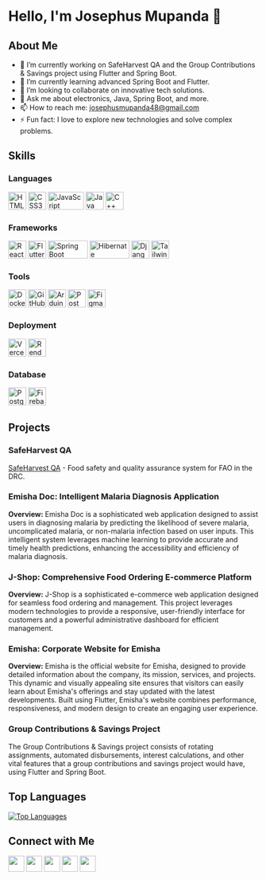 # Hello, I'm Josephus Mupanda 👋

## About Me
- 🔭 I’m currently working on SafeHarvest QA and the Group Contributions & Savings project using Flutter and Spring Boot.
- 🌱 I’m currently learning advanced Spring Boot and Flutter.
- 👯 I’m looking to collaborate on innovative tech solutions.
- 💬 Ask me about electronics, Java, Spring Boot, and more.
- 📫 How to reach me: josephusmupanda48@gmail.com
- ⚡ Fun fact: I love to explore new technologies and solve complex problems.

## Skills

### Languages
<p align="left">
<a href="https://developer.mozilla.org/en-US/docs/Web/HTML" target="_blank" rel="noreferrer"><img src="https://raw.githubusercontent.com/danielcranney/readme-generator/main/public/icons/skills/html5-colored.svg" width="36" height="36" alt="HTML5" /></a>
<a href="https://developer.mozilla.org/en-US/docs/Web/CSS" target="_blank" rel="noreferrer"><img src="https://raw.githubusercontent.com/danielcranney/readme-generator/main/public/icons/skills/css3-colored.svg" width="36" height="36" alt="CSS3" /></a>
<a href="https://developer.mozilla.org/en-US/docs/Web/JavaScript" target="_blank" rel="noreferrer"><img src="https://raw.githubusercontent.com/danielcranney/readme-generator/main/public/icons/skills/javascript-colored.svg" width="72" height="36" alt="JavaScript" /></a>
<a href="https://www.oracle.com/java/" target="_blank" rel="noreferrer"><img src="https://raw.githubusercontent.com/danielcranney/readme-generator/main/public/icons/skills/java-colored.svg" width="36" height="36" alt="Java" /></a>
<a href="https://www.cplusplus.com/" target="_blank" rel="noreferrer"><img src="https://raw.githubusercontent.com/danielcranney/readme-generator/main/public/icons/skills/cplusplus-colored.svg" width="36" height="36" alt="C++" /></a>
</p>

### Frameworks
<p align="left">
<a href="https://reactjs.org/" target="_blank" rel="noreferrer"><img src="https://raw.githubusercontent.com/danielcranney/readme-generator/main/public/icons/skills/react-colored.svg" width="36" height="36" alt="React" /></a>
<a href="https://flutter.dev/" target="_blank" rel="noreferrer"><img src="https://raw.githubusercontent.com/danielcranney/readme-generator/main/public/icons/skills/flutter-colored.svg" width="36" height="36" alt="Flutter" /></a>
<a href="https://spring.io/projects/spring-boot" target="_blank" rel="noreferrer"><img src="https://img.shields.io/badge/Spring%20Boot-6DB33F?logo=springboot&logoColor=white&style=for-the-badge" width="80" height="36" alt="Spring Boot" /></a>
<a href="https://www.hibernate.org/" target="_blank" rel="noreferrer"><img src="https://img.shields.io/badge/Hibernate-59666C?logo=hibernate&logoColor=white&style=for-the-badge" width="80" height="36" alt="Hibernate" /></a>
<a href="https://www.djangoproject.com/" target="_blank" rel="noreferrer"><img src="https://raw.githubusercontent.com/danielcranney/readme-generator/main/public/icons/skills/django-colored.svg" width="36" height="36" alt="Django" /></a>
<a href="https://tailwindcss.com/" target="_blank" rel="noreferrer"><img src="https://raw.githubusercontent.com/danielcranney/readme-generator/main/public/icons/skills/tailwindcss-colored.svg" width="36" height="36" alt="TailwindCSS" /></a>
</p>

### Tools
<p align="left">
<a href="https://www.docker.com/" target="_blank" rel="noreferrer"><img src="https://raw.githubusercontent.com/danielcranney/readme-generator/main/public/icons/skills/docker-colored.svg" width="36" height="36" alt="Docker" /></a>
<a href="https://github.com/" target="_blank" rel="noreferrer"><img src="https://raw.githubusercontent.com/danielcranney/readme-generator/main/public/icons/skills/github-colored.svg" width="36" height="36" alt="GitHub" /></a>
<a href="https://www.arduino.cc/" target="_blank" rel="noreferrer"><img src="https://raw.githubusercontent.com/danielcranney/readme-generator/main/public/icons/skills/arduino-colored.svg" width="36" height="36" alt="Arduino" /></a>
<a href="https://www.postman.com/" target="_blank" rel="noreferrer"><img src="https://img.shields.io/badge/Postman-FF6C37?logo=postman&logoColor=white&style=for-the-badge" width="36" height="36" alt="Postman" /></a>
<a href="https://www.figma.com/" target="_blank" rel="noreferrer"><img src="https://raw.githubusercontent.com/danielcranney/readme-generator/main/public/icons/skills/figma-colored.svg" width="36" height="36" alt="Figma" /></a>
</p>

### Deployment
<p align="left">
<a href="https://vercel.com/" target="_blank" rel="noreferrer"><img src="https://img.shields.io/badge/Vercel-000000?logo=vercel&logoColor=white&style=for-the-badge" width="36" height="36" alt="Vercel" /></a>
<a href="https://render.com/" target="_blank" rel="noreferrer"><img src="https://raw.githubusercontent.com/danielcranney/readme-generator/main/public/icons/skills/render-colored.svg" width="36" height="36" alt="Render" /></a>
</p>

### Database
<p align="left">
<a href="https://www.postgresql.org/" target="_blank" rel="noreferrer"><img src="https://raw.githubusercontent.com/danielcranney/readme-generator/main/public/icons/skills/postgresql-colored.svg" width="36" height="36" alt="PostgreSQL" /></a>
<a href="https://firebase.google.com/" target="_blank" rel="noreferrer"><img src="https://raw.githubusercontent.com/danielcranney/readme-generator/main/public/icons/skills/firebase-colored.svg" width="36" height="36" alt="Firebase" /></a>
</p>

## Projects

### SafeHarvest QA
[SafeHarvest QA](https://github.com/josephus-mupanda/SafeHarvestQA) - Food safety and quality assurance system for FAO in the DRC.

### Emisha Doc: Intelligent Malaria Diagnosis Application
**Overview:**
Emisha Doc is a sophisticated web application designed to assist users in diagnosing malaria by predicting the likelihood of severe malaria, uncomplicated malaria, or non-malaria infection based on user inputs. This intelligent system leverages machine learning to provide accurate and timely health predictions, enhancing the accessibility and efficiency of malaria diagnosis.

### J-Shop: Comprehensive Food Ordering E-commerce Platform
**Overview:**
J-Shop is a sophisticated e-commerce web application designed for seamless food ordering and management. This project leverages modern technologies to provide a responsive, user-friendly interface for customers and a powerful administrative dashboard for efficient management.

### Emisha: Corporate Website for Emisha
**Overview:**
Emisha is the official website for Emisha, designed to provide detailed information about the company, its mission, services, and projects. This dynamic and visually appealing site ensures that visitors can easily learn about Emisha's offerings and stay updated with the latest developments. Built using Flutter, Emisha's website combines performance, responsiveness, and modern design to create an engaging user experience.

### Group Contributions & Savings Project
The Group Contributions & Savings project consists of rotating assignments, automated disbursements, interest calculations, and other vital features that a group contributions and savings project would have, using Flutter and Spring Boot.

## Top Languages
[![Top Languages](https://github-readme-stats.vercel.app/api/top-langs/?username=josephus-mupanda&layout=compact&theme=radical)](https://github.com/josephus-mupanda)

## Connect with Me
<p align="left">
<a href="https://www.github.com/josephus-mupanda" target="_blank" rel="noreferrer"><img src="https://raw.githubusercontent.com/danielcranney/readme-generator/main/public/icons/socials/github.svg" width="32" height="32" /></a>
<a href="https://www.linkedin.com/in/mupandalubuto" target="_blank" rel="noreferrer"><img src="https://raw.githubusercontent.com/danielcranney/readme-generator/main/public/icons/socials/linkedin.svg" width="32" height="32" /></a>
<a href="https://twitter.com/mupandalubuto" target="_blank" rel="noreferrer"><img src="https://raw.githubusercontent.com/danielcranney/readme-generator/main/public/icons/socials/twitter.svg" width="32" height="32" /></a>
<a href="https://www.instagram.com/josephus_mupanda" target="_blank" rel="noreferrer"><img src="https://raw.githubusercontent.com/danielcranney/readme-generator/main/public/icons/socials/instagram.svg" width="32" height="32" /></a>
<a href="https://www.facebook.com/josephus.mupanda" target="_blank" rel="noreferrer"><img src="https://raw.githubusercontent.com/danielcranney/readme-generator/main/public/icons/socials/facebook.svg" width="32" height="32" /></a>
</p>

